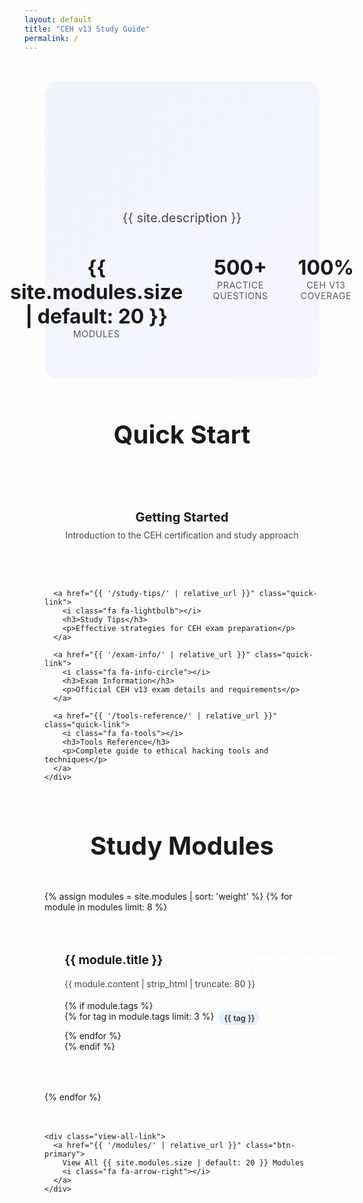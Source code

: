 ```yaml
---
layout: default
title: "CEH v13 Study Guide"
permalink: /
---
```


<div class="home-container">
  <header class="hero-section">
    <h1>{{ site.title }}</h1>
    <p class="hero-description">{{ site.description }}</p>
    <div class="hero-stats">
      <div class="stat">
        <strong>{{ site.modules.size | default: 20 }}</strong>
        <span>Modules</span>
      </div>
      <div class="stat">
        <strong>500+</strong>
        <span>Practice Questions</span>
      </div>
      <div class="stat">
        <strong>100%</strong>
        <span>CEH v13 Coverage</span>
      </div>
    </div>
  </header>

  <section class="quick-links">
    <h2>Quick Start</h2>
    <div class="link-grid">
      <a href="{{ '/introduction/' | relative_url }}" class="quick-link">
        <i class="fa fa-play-circle"></i>
        <h3>Getting Started</h3>
        <p>Introduction to the CEH certification and study approach</p>
      </a>
      
      <a href="{{ '/study-tips/' | relative_url }}" class="quick-link">
        <i class="fa fa-lightbulb"></i>
        <h3>Study Tips</h3>
        <p>Effective strategies for CEH exam preparation</p>
      </a>
      
      <a href="{{ '/exam-info/' | relative_url }}" class="quick-link">
        <i class="fa fa-info-circle"></i>
        <h3>Exam Information</h3>
        <p>Official CEH v13 exam details and requirements</p>
      </a>
      
      <a href="{{ '/tools-reference/' | relative_url }}" class="quick-link">
        <i class="fa fa-tools"></i>
        <h3>Tools Reference</h3>
        <p>Complete guide to ethical hacking tools and techniques</p>
      </a>
    </div>
  </section>

  <section class="modules-overview">
    <h2>Study Modules</h2>
    <div class="modules-grid">
      {% assign modules = site.modules | sort: 'weight' %}
      {% for module in modules limit: 8 %}
      <a href="{{ module.url | relative_url }}" class="module-card">
        <div class="module-number">{{ module.module }}</div>
        <h3>{{ module.title }}</h3>
        <p>{{ module.content | strip_html | truncate: 80 }}</p>
        {% if module.tags %}
        <div class="module-tags">
          {% for tag in module.tags limit: 3 %}
          <span class="tag">{{ tag }}</span>
          {% endfor %}
        </div>
        {% endif %}
      </a>
      {% endfor %}
    </div>
    
    <div class="view-all-link">
      <a href="{{ '/modules/' | relative_url }}" class="btn-primary">
        View All {{ site.modules.size | default: 20 }} Modules
        <i class="fa fa-arrow-right"></i>
      </a>
    </div>
  </section>
</div>

<style>
.home-container {
  max-width: 1200px;
  margin: 0 auto;
  padding: 2rem;
}

.hero-section {
  text-align: center;
  padding: 4rem 0;
  background: linear-gradient(135deg, rgba(37, 99, 235, 0.05), rgba(139, 92, 246, 0.05));
  border-radius: 20px;
  margin-bottom: 4rem;
}

.hero-section h1 {
  font-size: 3rem;
  font-weight: 800;
  background: linear-gradient(135deg, var(--gradient-start), var(--gradient-end));
  -webkit-background-clip: text;
  -webkit-text-fill-color: transparent;
  margin-bottom: 1rem;
}

.hero-description {
  font-size: 1.25rem;
  color: var(--fg);
  opacity: 0.8;
  max-width: 600px;
  margin: 0 auto 2rem;
}

.hero-stats {
  display: flex;
  justify-content: center;
  gap: 3rem;
  margin-top: 3rem;
}

.stat {
  text-align: center;
}

.stat strong {
  display: block;
  font-size: 2rem;
  font-weight: 700;
  color: var(--sidebar-active);
}

.stat span {
  font-size: 0.9rem;
  opacity: 0.7;
  text-transform: uppercase;
  letter-spacing: 0.5px;
}

.quick-links, .modules-overview {
  margin-bottom: 4rem;
}

.quick-links h2, .modules-overview h2 {
  text-align: center;
  font-size: 2.5rem;
  margin-bottom: 3rem;
  color: var(--fg);
}

.link-grid {
  display: grid;
  grid-template-columns: repeat(auto-fit, minmax(280px, 1fr));
  gap: 2rem;
  margin-bottom: 3rem;
}

.quick-link {
  background: var(--theme-popup-bg);
  border: 2px solid var(--theme-popup-border);
  border-radius: 16px;
  padding: 2rem;
  text-decoration: none;
  color: var(--fg);
  transition: all 0.3s ease;
  text-align: center;
}

.quick-link:hover {
  transform: translateY(-5px);
  box-shadow: 0 10px 30px rgba(37, 99, 235, 0.2);
  border-color: var(--sidebar-active);
}

.quick-link i {
  font-size: 3rem;
  color: var(--sidebar-active);
  margin-bottom: 1rem;
}

.quick-link h3 {
  margin: 1rem 0 0.5rem;
  font-size: 1.25rem;
}

.quick-link p {
  opacity: 0.8;
  margin: 0;
}

.modules-grid {
  display: grid;
  grid-template-columns: repeat(auto-fit, minmax(300px, 1fr));
  gap: 2rem;
  margin-bottom: 3rem;
}

.module-card {
  background: var(--theme-popup-bg);
  border: 2px solid var(--theme-popup-border);
  border-radius: 16px;
  padding: 2rem;
  text-decoration: none;
  color: var(--fg);
  transition: all 0.3s ease;
  position: relative;
}

.module-card:hover {
  transform: translateY(-3px);
  box-shadow: 0 8px 25px rgba(0, 0, 0, 0.1);
  border-color: var(--sidebar-active);
}

.module-number {
  position: absolute;
  top: 1rem;
  right: 1rem;
  background: var(--sidebar-active);
  color: white;
  width: 3rem;
  height: 3rem;
  border-radius: 50%;
  display: flex;
  align-items: center;
  justify-content: center;
  font-weight: 700;
  font-size: 1.1rem;
}

.module-card h3 {
  margin: 0 0 1rem;
  font-size: 1.2rem;
  padding-right: 4rem;
}

.module-card p {
  opacity: 0.8;
  margin: 0 0 1rem;
  line-height: 1.5;
}

.module-tags {
  display: flex;
  gap: 0.5rem;
  flex-wrap: wrap;
}

.tag {
  background: rgba(37, 99, 235, 0.1);
  color: var(--sidebar-active);
  padding: 0.25rem 0.5rem;
  border-radius: 12px;
  font-size: 0.8rem;
  font-weight: 500;
}

.view-all-link {
  text-align: center;
}

.btn-primary {
  display: inline-flex;
  align-items: center;
  gap: 0.5rem;
  background: linear-gradient(135deg, var(--gradient-start), var(--gradient-end));
  color: white;
  padding: 1rem 2rem;
  border-radius: 12px;
  text-decoration: none;
  font-weight: 600;
  transition: all 0.3s ease;
}

.btn-primary:hover {
  transform: translateY(-2px);
  box-shadow: 0 6px 20px rgba(37, 99, 235, 0.3);
  color: white;
}

@media (max-width: 768px) {
  .hero-section h1 {
    font-size: 2rem;
  }
  
  .hero-stats {
    flex-direction: column;
    gap: 1rem;
  }
  
  .link-grid {
    grid-template-columns: 1fr;
  }
  
  .modules-grid {
    grid-template-columns: 1fr;
  }
}
</style>
